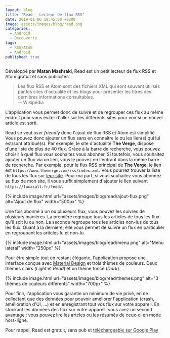 ```yaml
---
layout: blog
title: "Read - Lecteur de flux RSS"
date: 2019-01-06 18:45:00 +0200
image: assets/images/blog/read.png
categories:
  - Android
  - Découverte
tags:
  - RSS/Atom
  - Android
published: true
---
```


Développé par **Matan Mashraki**, Read est un petit lecteur de flux RSS et Atom gratuit et sans publicités.

> Les flux RSS et Atom sont des fichiers XML qui sont souvent utilisés par les sites d'actualité et les blogs pour présenter les titres des dernières informations consultables.<br>
> -- Wikipédia

L'application vous permet donc de suivre et de regrouper ces flux au même endroit pour vous éviter d'aller sur les différents sites pour voir si un nouvel article est sorti.

Read se veut *user friendly* donc l'ajout de flux RSS et Atom est simplifié. Vous pouvez donc ajouter un flux sans en connaître le ou les lien(s) qui lui est/sont attribué(s). Par exemple, le site d'actualité **The Verge**, dispose d'une liste de plus de 40 flux. Grâce à la barre de recherche, vous pouvez choisir à quel flux vous souhaitez vous abonner. Si toutefois, vous souhaitez ajouter un flux via un lien, vous le pouvez en l'entrant dans la même barre de recherche. Par exemple, pour le flux RSS principal de **The Verge**, le lien est `https://www.theverge.com/rss/index.xml`. Vous pourrez trouver la liste de tous les flux sur [leur site](https://www.theverge.com/2012/1/25/2732963/verge-rss-feeds). Pour ma part, si vous souhaitez vous abonnez au flux de mon site, il vous suffit simplement d'ajouter le lien suivant `https://lucasalt.fr/feed/`.

{% include image.html url="assets/images/blog/read/ajout-flux.png" alt="Ajout de flux" width="500px" %}

Une fois abonné à un ou plusieurs flux, vous pouvez les suivres de plusieurs manières. La première regroupe tous les articles de tous les flux qu'il soit lu ou non. La seconde regroupe tous les articles non-lus de tous les flux. Quant à la dernière, elle vous permet de suivre un flux en particulier en regroupant les articles lu et non-lu.

{% include image.html url="assets/images/blog/read/menu.png" alt="Menu latéral" width="250px" %}

Pour être simple tout en restant élégante, l'application propose une interface conçue avec [Material Design](https://material.io) et trois thèmes de couleurs. Deux thèmes clairs (*Light* et *Read*) et un thème foncé (*Dark*).

{% include image.html url="assets/images/blog/read/themes.png" alt="3 thèmes de couleurs différents" width="700px" %}

Pour finir, l'application vous garantie un minimum de vie privé, en ne collectant que des données pour pouvoir améliorer l'application (crash, amélioration d'UI, ...) et en enregistrant tout vos flux sur votre appareil. En stockant les données des flux sur votre appareil, vous avez un second avantage : vous pouvez lire les artcles ou les résumés de ceux-ci en mode hors-ligne.

Pour rappel, Read est gratuit, sans pub et [téléchargeable sur Google Play](https://play.google.com/store/apps/details?id=com.read.app&hl=fr_fr)
